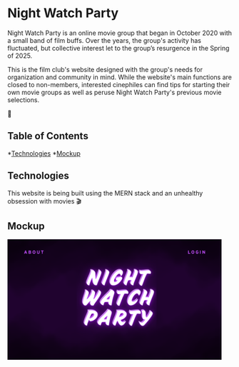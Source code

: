 # Night Watch Party
Night Watch Party is an online movie group that began in October 2020 with a small band of film buffs. Over the years, the group's activity has fluctuated, but collective interest let to the group’s resurgence in the Spring of 2025.

This is the film club's website designed with the group's needs for organization and community in mind. While the website's main functions are closed to non-members, interested cinephiles can find tips for starting their own movie groups as well as peruse Night Watch Party's previous movie selections. 

🍿

## Table of Contents

*[Technologies](#technologies)
*[Mockup](#mockup)

## Technologies

This website is being built using the MERN stack and an unhealthy obsession with movies 🎬 

## Mockup

<img src="./client/src/assets/images/mockup.png" width="480" height="270" alt="Night Watch Party Website Mockup"/>


